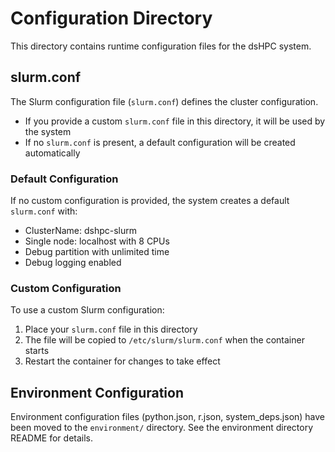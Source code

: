 # Configuration Directory

This directory contains runtime configuration files for the dsHPC system.

## slurm.conf

The Slurm configuration file (`slurm.conf`) defines the cluster configuration. 

- If you provide a custom `slurm.conf` file in this directory, it will be used by the system
- If no `slurm.conf` is present, a default configuration will be created automatically

### Default Configuration

If no custom configuration is provided, the system creates a default `slurm.conf` with:
- ClusterName: dshpc-slurm
- Single node: localhost with 8 CPUs
- Debug partition with unlimited time
- Debug logging enabled

### Custom Configuration

To use a custom Slurm configuration:
1. Place your `slurm.conf` file in this directory
2. The file will be copied to `/etc/slurm/slurm.conf` when the container starts
3. Restart the container for changes to take effect

## Environment Configuration

Environment configuration files (python.json, r.json, system_deps.json) have been moved to the `environment/` directory. See the environment directory README for details.